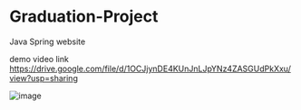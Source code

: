 # Graduation-Project
Java Spring website

demo video link
https://drive.google.com/file/d/1OCJjynDE4KUnJnLJpYNz4ZASGUdPkXxu/view?usp=sharing

![image](https://user-images.githubusercontent.com/96643911/181427277-a4c1f309-6787-4df5-ba59-fbc1e5e3e729.png)
